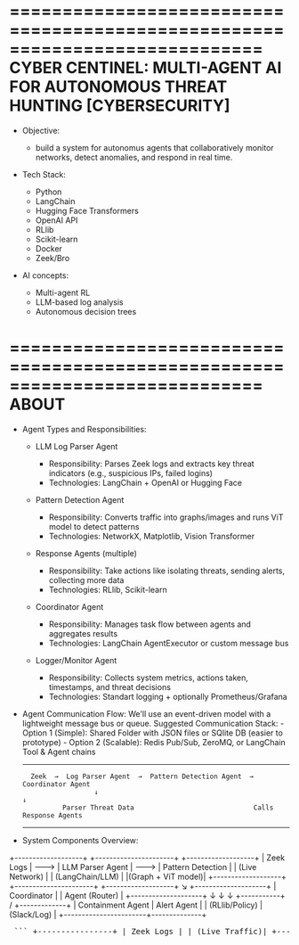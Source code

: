 ============================================================================
CYBER CENTINEL: MULTI-AGENT AI FOR AUTONOMOUS THREAT HUNTING [CYBERSECURITY]
============================================================================

- Objective:
    - build a system for autonomus agents that collaboratively monitor networks, detect     anomalies, and respond in real time.

- Tech Stack:
    - Python
    - LangChain
    - Hugging Face Transformers
    - OpenAI API
    - RLlib
    - Scikit-learn
    - Docker
    - Zeek/Bro

- AI concepts:
    - Multi-agent RL 
    - LLM-based log analysis
    - Autonomous decision trees

============================================================================
ABOUT
============================================================================

- Agent Types and Responsibilities:

    - LLM Log Parser Agent
        - Responsibility: 
            Parses Zeek logs and extracts key threat indicators (e.g., suspicious IPs, failed logins)
        - Technologies: 
            LangChain + OpenAI or Hugging Face


    - Pattern Detection Agent
        - Responsibility:
            Converts traffic into graphs/images and runs ViT model to detect patterns
        - Technologies:
            NetworkX, Matplotlib, Vision Transformer


    - Response Agents (multiple)
        - Responsibility:
            Take actions like isolating threats, sending alerts, collecting more data
        - Technologies:
            RLlib, Scikit-learn

    
    - Coordinator Agent
        - Responsibility:
            Manages task flow between agents and aggregates results
        - Technologies:
            LangChain AgentExecutor or custom message bus
    

    - Logger/Monitor Agent
        - Responsibility:
            Collects system metrics, actions taken, timestamps, and threat decisions
        - Technologies:
            Standart logging + optionally Prometheus/Grafana


- Agent Communication Flow:
    We'll use an event-driven model with a lightweight message bus or queue.
    Suggested Communication Stack:
        - Option 1 (Simple): Shared Folder with JSON files or SQlite DB (easier to prototype)
        - Option 2 (Scalable): Redis Pub/Sub, ZeroMQ, or LangChain Tool & Agent chains

    ------------------------------------------------------------------------------------
        Zeek  →  Log Parser Agent  →  Pattern Detection Agent  →  Coordinator Agent
                        ↓                                                  ↓
                Parser Threat Data                              Calls Response Agents
    ------------------------------------------------------------------------------------


- System Components Overview:

+-------------------+      +----------------------+      +-------------------+
|     Zeek Logs     | ---> |   LLM Parser Agent   | ---> | Pattern Detection |
|   (Live Network)  |      |   (LangChain/LLM)    |      |(Graph + ViT model)|
+-------------------+      +----------------------+      +-------------------+
                                                   ↘
                                            +--------------------+
                                            |    Coordinator     |
                                            |   Agent (Router)   |
                                            +--------------------+
                                                ↓     ↓     ↓
                                    +-----------+     /     +-------------+
                                    | Containment Agent     | Alert Agent |
                                    |   (RLlib/Policy)      |  (Slack/Log)  | 
                                    +-----------------------+--------------+

<pre> ``` +----------------+ | Zeek Logs | | (Live Traffic)| +-------+--------+ | v +----------+-----------+ | LLM Log Parser | | (LangChain + LLMs) | +----------+-----------+ | v +----------+-----------+ | Pattern Detection | | (Traffic Graph + ViT)| +----------+-----------+ | v +----------+-----------+ | Coordinator Agent | | (Routes & Aggregates)| +-----+--------+-------+ | | +------+ +---+---+ |Containment | Alert | | Agent | Agent | | (RLlib) | (Log/ | | |Notify)| +------------+-------+ Additional (Optional): +------------+ | Forensics | | Agent | | (Deep Dive)| +------------+ ``` </pre>
